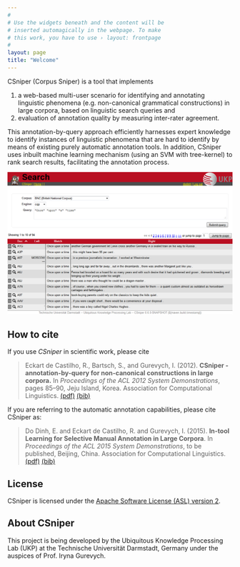 ```yaml
---
#
# Use the widgets beneath and the content will be
# inserted automagically in the webpage. To make
# this work, you have to use › layout: frontpage
#
layout: page
title: "Welcome"
---
```


CSniper (Corpus Sniper) is a tool that implements

1. a web-based multi-user scenario for identifying and annotating linguistic phenomena (e.g. non-canonical grammatical constructions) in large corpora, based on linguistic search queries and 
2. evaluation of annotation quality by measuring inter-rater agreement. 

This annotation-by-query approach efficiently harnesses expert knowledge to identify instances of linguistic phenomena that are hard to identify by means of existing purely automatic annotation tools. In addition, CSniper uses inbuilt machine learning mechanism (using an SVM with tree-kernel) to rank search results, facilitating the annotation process.

![Sentence based Annotation in CSniper](images/screenshots/search.png)

How to cite
-----------

If you use *CSniper* in scientific work, please cite

> Eckart de Castilho, R., Bartsch, S., and Gurevych, I. (2012). **CSniper - annotation-by-query for non-canonical constructions in large corpora.** In *Proceedings of the ACL 2012 System Demonstrations*, pages 85–90, Jeju Island, Korea. Association for Computational Linguistics.
[(pdf)][1] [(bib)][2]

If you are referring to the automatic annotation capabilities, please cite CSniper as:

> Do Dinh, E. and Eckart de Castilho, R. and Gurevych, I. (2015). **In-tool Learning for Selective Manual Annotation in Large Corpora**. In *Proceedings of the ACL 2015 System Demonstrations*, to be published, Beijing, China. Association for Computational Linguistics.
[(pdf)][3] [(bib)][4]

License
-------

CSniper is licensed under the [Apache Software License (ASL) version 2][5].


About CSniper
-------------

This project is being developed by the Ubiquitous Knowledge Processing Lab (UKP) at the Technische Universität Darmstadt, Germany under the auspices of Prof. Iryna Gurevych.

[1]: https://www.ukp.tu-darmstadt.de/fileadmin/user_upload/Group_UKP/publikationen/2012/CSNIPER.pdf
[2]: https://www.ukp.tu-darmstadt.de/publications/details/?no_cache=1&tx_bibtex_pi1[pub_id]=TUD-CS-2012-0099&type=99&tx_bibtex_pi1[bibtex]=yes
[3]: https://www.ukp.tu-darmstadt.de/fileadmin/user_upload/Group_UKP/publikationen/2015/csniper_acl_camera.pdf
[4]: https://www.ukp.tu-darmstadt.de/publications/details/?no_cache=1&L=..%3Ftx_bibtex_pi1%5Bpub_id%5D%3DTUD-CS-2013-0259&tx_bibtex_pi1%5Bpub_id%5D=TUD-CS-2015-0098&type=99&tx_bibtex_pi1%5Bbibtex%5D=yes
[5]: http://www.apache.org/licenses/LICENSE-2.0

